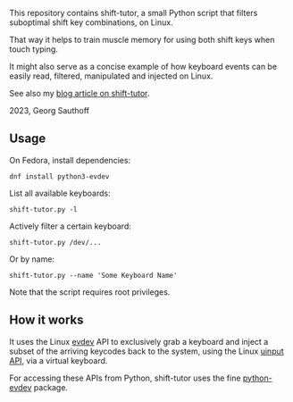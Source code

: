 This repository contains shift-tutor, a small Python script that filters
suboptimal shift key combinations, on Linux.

That way it helps to train muscle memory for using both
shift keys when touch typing.

It might also serve as a concise example of how keyboard events
can be easily read, filtered, manipulated and injected on Linux.

See also my [blog article on shift-tutor](https://gms.tf/shift-typing.html).

2023, Georg Sauthoff


## Usage

On Fedora, install dependencies:

    dnf install python3-evdev

List all available keyboards:

    shift-tutor.py -l

Actively filter a certain keyboard:

    shift-tutor.py /dev/...

Or by name:

    shift-tutor.py --name 'Some Keyboard Name'

Note that the script requires root privileges.


## How it works

It uses the Linux [evdev][1] API to exclusively grab a keyboard and
inject a subset of the arriving keycodes  back to the system,
using the Linux [uinput API][2], via a virtual keyboard.

For accessing these APIs from Python, shift-tutor uses the fine
[python-evdev][3] package.


[1]: https://en.wikipedia.org/wiki/Evdev
[2]: https://kernel.org/doc/html/latest/input/uinput.html
[3]: https://github.com/gvalkov/python-evdev
